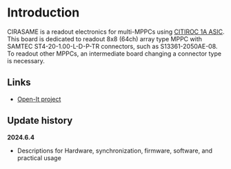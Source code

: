 # Introduction

CIRASAME is a readout electronics for multi-MPPCs using [CITIROC 1A ASIC](https://www.caen.it/products/citiroc-1a/).
This board is dedicated to readout 8x8 (64ch) array type MPPC with SAMTEC ST4-20-1.00-L-D-P-TR connectors, such as S13361-2050AE-08.
To readout other MPPCs, an intermediate board changing a connector type is necessary.

## Links

- [Open-It project](https://openit.kek.jp/project/cirasame/cirasame)

## Update history

**2024.6.4**

* Descriptions for Hardware, synchronization, firmware, software, and practical usage

